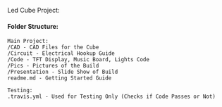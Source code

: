 Led Cube Project:

#### Folder Structure:

    Main Project:
    /CAD - CAD Files for the Cube
    /Circuit - Electrical Hookup Guide
    /Code - TFT Display, Music Board, Lights Code
    /Pics - Pictures of the Build
    /Presentation - Slide Show of Build
    readme.md - Getting Started Guide
    
    Testing:
    .travis.yml - Used for Testing Only (Checks if Code Passes or Not)

